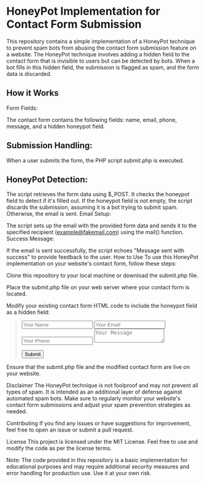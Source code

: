 # HoneyPot Implementation for Contact Form Submission
This repository contains a simple implementation of a HoneyPot technique to prevent spam bots from abusing the contact form submission feature on a website. The HoneyPot technique involves adding a hidden field to the contact form that is invisible to users but can be detected by bots. When a bot fills in this hidden field, the submission is flagged as spam, and the form data is discarded.

## How it Works
Form Fields:

The contact form contains the following fields: name, email, phone, message, and a hidden honeypot field.

## Submission Handling:
When a user submits the form, the PHP script submit.php is executed.

## HoneyPot Detection:
The script retrieves the form data using $_POST.
It checks the honeypot field to detect if it's filled out. If the honeypot field is not empty, the script discards the submission, assuming it is a bot trying to submit spam. Otherwise, the email is sent.
Email Setup:

The script sets up the email with the provided form data and sends it to the specified recipient (example@fakemail.com) using the mail() function.
Success Message:

If the email is sent successfully, the script echoes "Message sent with success" to provide feedback to the user.
How to Use
To use this HoneyPot implementation on your website's contact form, follow these steps:

Clone this repository to your local machine or download the submit.php file.

Place the submit.php file on your web server where your contact form is located.

Modify your existing contact form HTML code to include the honeypot field as a hidden field:
><form action="submit.php" method="post">
>    <!-- Your existing form fields -->
>    <input type="text" name="name" placeholder="Your Name" required>
>    <input type="email" name="email" placeholder="Your Email" required>
>    <input type="tel" name="phone" placeholder="Your Phone" required>
>    <textarea name="message" placeholder="Your Message" required></textarea>
>
>    <!-- HoneyPot field (hidden) -->
>    <input type="text" name="honeypot" style="display:none;">
>    
>    <button type="submit">Submit</button>
></form>

Ensure that the submit.php file and the modified contact form are live on your website.

Disclaimer
The HoneyPot technique is not foolproof and may not prevent all types of spam. It is intended as an additional layer of defense against automated spam bots. Make sure to regularly monitor your website's contact form submissions and adjust your spam prevention strategies as needed.

Contributing
If you find any issues or have suggestions for improvement, feel free to open an issue or submit a pull request.

License
This project is licensed under the MIT License. Feel free to use and modify the code as per the license terms.

Note: The code provided in this repository is a basic implementation for educational purposes and may require additional security measures and error handling for production use. Use it at your own risk.
